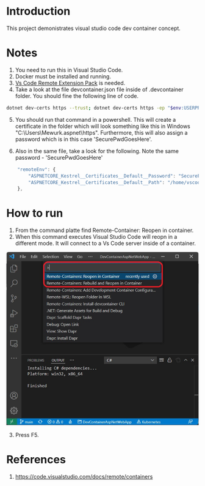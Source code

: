 # Introduction #

This project demonistrates visual studio code dev container concept.

# Notes #

1. You need to run this in Visual Studio Code.
2. Docker must be installed and running.
3. [Vs Code Remote Extension Pack](https://marketplace.visualstudio.com/items?itemName=ms-vscode-remote.vscode-remote-extensionpack) is needed.
4. Take a look at the file devcontainer.json file inside of .devcontainer folder. You should fine the following line of code.

```sh
dotnet dev-certs https --trust; dotnet dev-certs https -ep "$env:USERPROFILE/.aspnet/https/aspnetapp.pfx" -p "SecurePwdGoesHere"
```

5. You should run that command in a powershell. This will create a certificate in the folder which will look something like this in Windows
"C:\Users\Mewurk\.aspnet\https". Furthermore, this will also assign a password which is in this case 'SecurePwdGoesHere'.

6. Also in the same file, take a look for the following. Note the same password - 'SecurePwdGoesHere'

```js
	"remoteEnv": {
	    "ASPNETCORE_Kestrel__Certificates__Default__Password": "SecurePwdGoesHere",
	    "ASPNETCORE_Kestrel__Certificates__Default__Path": "/home/vscode/.aspnet/https/aspnetapp.pfx",
	},
```

# How to run #

1. From the command platte find Remote-Container: Reopen in container.
2. When this command executes Visual Studio Code will reopn in a different mode. It will connect to a Vs Code server inside of a container. 

![Open the solution in container](VsCodeOpenDevContainer.jpg)

3. Press F5.

# References # 
1. https://code.visualstudio.com/docs/remote/containers



